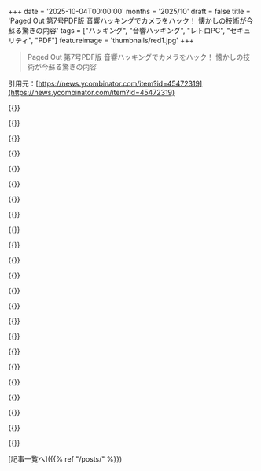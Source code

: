 +++
date = '2025-10-04T00:00:00'
months = '2025/10'
draft = false
title = 'Paged Out 第7号PDF版 音響ハッキングでカメラをハック！ 懐かしの技術が今蘇る驚きの内容'
tags = ["ハッキング", "音響ハッキング", "レトロPC", "セキュリティ", "PDF"]
featureimage = 'thumbnails/red1.jpg'
+++

> Paged Out 第7号PDF版 音響ハッキングでカメラをハック！ 懐かしの技術が今蘇る驚きの内容

引用元：[https://news.ycombinator.com/item?id=45472319](https://news.ycombinator.com/item?id=45472319)




{{<matomeQuote body="55ページが特にすごいんだって！筆者が音を出すだけでカメラをルート化しちゃうんだからね。昔オーディオカセットテープからプログラムをロードしてたのを思い出したよ。あと、David LangfordのBLITもちょっと思い出すな。" userName="give_thanks" createdAt="2025/10/04 10:45:24" color="#ff33a1">}}




{{<matomeQuote body="僕の最初のコンピューターはオーディオカセットテープ付きのTandy CoCo TRS-80だったよ。昨日AIを使ってBASICプログラムのグラフィックを作る計画を立ててたんだ。作るかどうかはわかんないけど、昔のシステムにはすごいノスタルジーを感じるね。" userName="codazoda" createdAt="2025/10/04 15:44:01" color="">}}




{{<matomeQuote body="PoC||GTFOを思い出すな。これにもあれにも楽しさがいっぱい詰まってるね。時々プログラミングについて何も知らないんじゃないかって疑問に思うくらいだよ（良い意味でね）。" userName="imrehg" createdAt="2025/10/04 13:02:24" color="#38d3d3">}}




{{<matomeQuote body="素敵な土曜の朝に読むのが最高だったよ。音響ハッキングの話はめちゃくちゃ面白かったね。あの波形を聞いてみたいな！あと、自分へのメモだけど、ろくな中華製カメラは使うなよ…。" userName="rstillwell" createdAt="2025/10/04 14:54:12" color="#ff5c5c">}}




{{<matomeQuote body="僕もあれが印象に残ったよ。面白くてゾッとしたね。" userName="tonyarkles" createdAt="2025/10/05 03:40:05" color="">}}




{{<matomeQuote body="やばいね！これ、80年代初めに初めてDr. Dobb’s Journalを手に取った時と同じような感覚だよ。最高だね！" userName="fbomb" createdAt="2025/10/10 15:31:20" color="#38d3d3">}}




{{<matomeQuote body="これは素晴らしいアイデアで、よく実行されてるし、きれいなアートも使ってるね。PDFで読むのは残念だけど、オンデマンド印刷はかなり高いんだよね。こういうのを郵送で受け取れるなら喜んで購読するのに。" userName="aDyslecticCrow" createdAt="2025/10/04 13:42:37" color="#785bff">}}




{{<matomeQuote body="適正価格での郵送印刷版購読は、僕らのTODOリストにはあるよ。まずはカンファレンスやデモパーティーみたいなイベントで、もっと無料で提供できるようにしたいな。" userName="gynvael" createdAt="2025/10/04 23:11:16" color="#ff5c5c">}}




{{<matomeQuote body="PDFで読むのが残念って言うけど、何がダメなの？フルカラーで綺麗にフォーマットされてるし、何も欠けてないよ。俺のカラーe-inkデバイスでめっちゃ綺麗に見えるんだけど。何も問題ないじゃん。" userName="tejohnso" createdAt="2025/10/05 00:45:49" color="#ff33a1">}}




{{<matomeQuote body="画面で読むのは紙よりイマイチだけど、まぁ読める。でも、こういう綺麗なArtworkやデザインだと、やっぱり物理的な紙で触るのが特別なんだよね。全然違う。紙だとコーヒーテーブルに置いて数日かけて読んだり、リラックスしてデザインを眺めたりできるし、画面だと一気に読まないとってプレッシャーがあるんだ。" userName="aDyslecticCrow" createdAt="2025/10/05 15:28:15" color="#ff5c5c">}}




{{<matomeQuote body="うん、スマホだと多分良くないだろうけど、俺のiPadでは今夜マジ最高だったよ。" userName="tonyarkles" createdAt="2025/10/05 03:40:53" color="">}}




{{<matomeQuote body="https://groups.google.com/forum/#!forum/pagedout-notificatio... で購読できるぞ。これは https://pagedout.institute/ のページ下部にあるリンクだよ。" userName="yu3zhou4" createdAt="2025/10/04 13:51:49" color="#ff5733">}}




{{<matomeQuote body="gpは、郵送される物理的なPrint Copyのことを言いたかったんじゃないかな。" userName="Lt_Riza_Hawkeye" createdAt="2025/10/04 14:57:27" color="">}}




{{<matomeQuote body="https://pagedout.institute/?page=prints-get.php" userName="kencausey" createdAt="2025/10/04 18:09:23" color="#45d325">}}




{{<matomeQuote body="19.55ドルだぜ。それが“かなり高い”と思うかはあんた次第だけどな。購入はこちらから https://www.lulu.com/shop/paged-out-institute/paged-out-7-pa..." userName="Thorrez" createdAt="2025/10/04 21:17:07" color="#45d325">}}




{{<matomeQuote body="サイトに個人的に印刷できるファイルが見当たらないんだけど。Magazineには可能って書いてあるのに、印刷ページは「Emailして」ってだけ。Printer FriendlyなDocumentsはどこにあるんだ？" userName="shortrounddev2" createdAt="2025/10/04 17:30:54" color="#38d3d3">}}




{{<matomeQuote body="まったくその通り。最初はPrint Readyファイルをサイトに置きたかったんだけど、物理印刷の経験からBleed SizesとかSpine Sizesとか、色々複雑だって分かったんだ。だから今は、必要なParametersをEmailで教えてくれれば、PDF Setを生成するよ。将来的には全部公開したいと思ってるけどね。" userName="gynvael" createdAt="2025/10/04 23:14:20" color="#785bff">}}




{{<matomeQuote body="家で印刷する人は気にしなくていいんじゃない？A4横向きで、Home Printing／Staplingに優しいLayout（最初のページにFront CoverとBack Coverとか）のファイルを提供すればいいんだよ。みんなは質が悪くても、読めるはずだからさ。" userName="shortrounddev2" createdAt="2025/10/08 15:08:35" color="#ff33a1">}}




{{<matomeQuote body="いいね！このコンセプト気に入ったよ、全部1ページにまとまってるのがクールだね。" userName="silenced_trope" createdAt="2025/10/05 00:41:35" color="#ff5c5c">}}




{{<matomeQuote body="すごくいいね。登録しちゃったよ。" userName="mbana" createdAt="2025/10/04 11:46:46" color="#785bff">}}




{{<matomeQuote body="これ、スパムやフィッシングキャンペーンなの？3時間前にGoogleグループからスパムメールが届いたんだけど、そのグループには登録した覚えないんだ。このニュースがHNのフロントページに載るずっと前だよ（だから、誰かが俺のメールアドレスを間違って入力したってわけでもなさそう）。もし中に人間がいるなら、こんなマーケティングはやめてくれ。" userName="flohofwoe" createdAt="2025/10/04 14:07:26" color="#45d325">}}




{{<matomeQuote body="Paged Out!のプロジェクトリーダーです。これは本当に奇妙だね…。どのグループからメールが届いたか教えてくれる？もし俺（gynvael@pagedout.institute）に君のメールアドレスを送ってくれたら、それを削除するし、どうやってメールアドレスが漏れたのかも突き止められると思う。" userName="gynvael" createdAt="2025/10/04 23:18:41" color="#ff5733">}}




{{<matomeQuote body="これ、変だね。個人的に中の人を知ってるんだけど（特にリードエディターは）こんなことするはずないよ。自分は全く関係ないけど、itsec界隈は狭いコミュニティだからね。もし登録してないって確信してるなら、彼らに連絡して知らせてあげて。" userName="integralid" createdAt="2025/10/04 14:33:39" color="#45d325">}}



[記事一覧へ]({{% ref "/posts/" %}})
